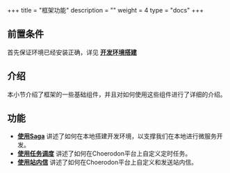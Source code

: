 +++
title = "框架功能"
description = ""
weight = 4
type = "docs"
+++

## 前置条件

首先保证环境已经安装正确，详见 [**开发环境搭建**](../develop-env/)

## 介绍

本小节介绍了框架的一些基础组件，并且对如何使用这些组件进行了详细的介绍。

## 功能

- [**使用Saga**](./saga) 讲述了如何在本地搭建开发环境，以支撑我们在本地进行微服务开发。
- [**使用任务调度**](./job) 讲述了如何在Choerodon平台上自定义定时任务。
- [**使用站内信**](./notify) 讲述了如何在Choerodon平台上自定义和发送站内信。